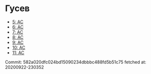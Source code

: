 # Гусев
- [5: AC](5.md)
- [6: AC](6.md)
- [7: AC](7.md)
- [8: AC](8.md)
- [9: AC](9.md)
- [10: AC](10.md)
- [11: AC](11.md)

Commit: 582a020dfc024bd15090234dbbbc488fd5b51c75
 fetched at: 20200922-230352
